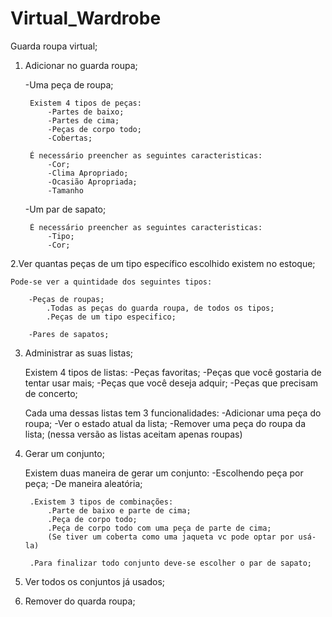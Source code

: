 # Virtual_Wardrobe

Guarda roupa virtual;

1. Adicionar no guarda roupa;

	-Uma peça de roupa;

        Existem 4 tipos de peças:
            -Partes de baixo;
            -Partes de cima;
            -Peças de corpo todo;
            -Cobertas;

        É necessário preencher as seguintes caracteristicas:
            -Cor;
            -Clima Apropriado;
            -Ocasião Apropriada;
            -Tamanho

    -Um par de sapato;

        É necessário preencher as seguintes caracteristicas:
            -Tipo;
            -Cor;

2.Ver quantas peças de um tipo específico escolhido existem no estoque;

    Pode-se ver a quintidade dos seguintes tipos:

        -Peças de roupas;
            .Todas as peças do guarda roupa, de todos os tipos;
            .Peças de um tipo especifico;

        -Pares de sapatos;

3. Administrar as suas listas;

    Existem 4 tipos de listas:
        -Peças favoritas;
        -Peças que você gostaria de tentar usar mais;
        -Peças que você deseja adquir;
        -Peças que precisam de concerto;

    Cada uma dessas listas tem 3 funcionalidades:
        -Adicionar uma peça do roupa;
        -Ver o estado atual da lista;
        -Remover uma peça do roupa da lista;
        (nessa versão as listas aceitam apenas roupas)

4. Gerar um conjunto;

    Existem duas maneira de gerar um conjunto:
        -Escolhendo peça por peça;
        -De maneira aleatória;

        .Existem 3 tipos de combinações:
            .Parte de baixo e parte de cima;
            .Peça de corpo todo;
            .Peça de corpo todo com uma peça de parte de cima;
            (Se tiver um coberta como uma jaqueta vc pode optar por usá-la)

        .Para finalizar todo conjunto deve-se escolher o par de sapato;

5. Ver todos os conjuntos já usados;

6. Remover do quarda roupa;


